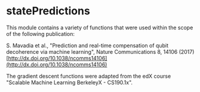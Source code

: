 # statePredictions

This module contains a variety of functions that were used within the scope of the following publication:

S. Mavadia et al., "Prediction and real-time compensation of qubit decoherence via machine learning",
Nature Communications 8, 14106 (2017) [http://dx.doi.org/10.1038/ncomms14106](http://dx.doi.org/10.1038/ncomms14106)

The gradient descent functions were adapted from the edX course "Scalable Machine Learning BerkeleyX - CS190.1x".